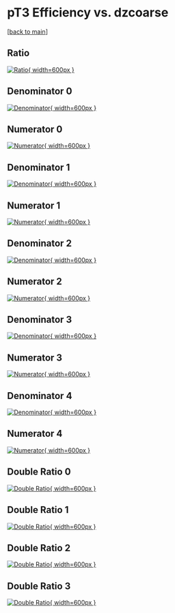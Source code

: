 # pT3 Efficiency vs. dzcoarse

[[back to main](./)]



## Ratio

[![Ratio](../mtv/var/pT3_base_321_1_eff_dzcoarse.png){ width=600px }](../mtv/var/pT3_base_321_1_eff_dzcoarse.pdf)

## Denominator 0

[![Denominator](../mtv/den/pT3_base_321_1_eff_dzcoarse_den0.png){ width=600px }](../mtv/den/pT3_base_321_1_eff_dzcoarse_den0.pdf)

## Numerator 0

[![Numerator](../mtv/num/pT3_base_321_1_eff_dzcoarse_num0.png){ width=600px }](../mtv/num/pT3_base_321_1_eff_dzcoarse_num0.pdf)

## Denominator 1

[![Denominator](../mtv/den/pT3_base_321_1_eff_dzcoarse_den1.png){ width=600px }](../mtv/den/pT3_base_321_1_eff_dzcoarse_den1.pdf)

## Numerator 1

[![Numerator](../mtv/num/pT3_base_321_1_eff_dzcoarse_num1.png){ width=600px }](../mtv/num/pT3_base_321_1_eff_dzcoarse_num1.pdf)

## Denominator 2

[![Denominator](../mtv/den/pT3_base_321_1_eff_dzcoarse_den2.png){ width=600px }](../mtv/den/pT3_base_321_1_eff_dzcoarse_den2.pdf)

## Numerator 2

[![Numerator](../mtv/num/pT3_base_321_1_eff_dzcoarse_num2.png){ width=600px }](../mtv/num/pT3_base_321_1_eff_dzcoarse_num2.pdf)

## Denominator 3

[![Denominator](../mtv/den/pT3_base_321_1_eff_dzcoarse_den3.png){ width=600px }](../mtv/den/pT3_base_321_1_eff_dzcoarse_den3.pdf)

## Numerator 3

[![Numerator](../mtv/num/pT3_base_321_1_eff_dzcoarse_num3.png){ width=600px }](../mtv/num/pT3_base_321_1_eff_dzcoarse_num3.pdf)

## Denominator 4

[![Denominator](../mtv/den/pT3_base_321_1_eff_dzcoarse_den4.png){ width=600px }](../mtv/den/pT3_base_321_1_eff_dzcoarse_den4.pdf)

## Numerator 4

[![Numerator](../mtv/num/pT3_base_321_1_eff_dzcoarse_num4.png){ width=600px }](../mtv/num/pT3_base_321_1_eff_dzcoarse_num4.pdf)

## Double Ratio 0

[![Double Ratio](../mtv/ratio/pT3_base_321_1_eff_dzcoarse_ratio0.png){ width=600px }](../mtv/ratio/pT3_base_321_1_eff_dzcoarse_ratio0.pdf)

## Double Ratio 1

[![Double Ratio](../mtv/ratio/pT3_base_321_1_eff_dzcoarse_ratio1.png){ width=600px }](../mtv/ratio/pT3_base_321_1_eff_dzcoarse_ratio1.pdf)

## Double Ratio 2

[![Double Ratio](../mtv/ratio/pT3_base_321_1_eff_dzcoarse_ratio2.png){ width=600px }](../mtv/ratio/pT3_base_321_1_eff_dzcoarse_ratio2.pdf)

## Double Ratio 3

[![Double Ratio](../mtv/ratio/pT3_base_321_1_eff_dzcoarse_ratio3.png){ width=600px }](../mtv/ratio/pT3_base_321_1_eff_dzcoarse_ratio3.pdf)

